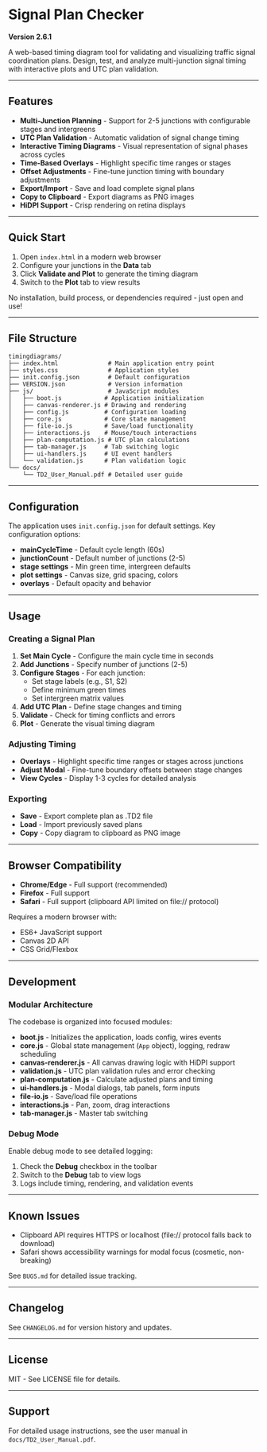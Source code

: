 # Signal Plan Checker

**Version 2.6.1**

A web-based timing diagram tool for validating and visualizing traffic signal coordination plans. Design, test, and analyze multi-junction signal timing with interactive plots and UTC plan validation.

---

## Features

- **Multi-Junction Planning** - Support for 2-5 junctions with configurable stages and intergreens
- **UTC Plan Validation** - Automatic validation of signal change timing
- **Interactive Timing Diagrams** - Visual representation of signal phases across cycles
- **Time-Based Overlays** - Highlight specific time ranges or stages
- **Offset Adjustments** - Fine-tune junction timing with boundary adjustments
- **Export/Import** - Save and load complete signal plans
- **Copy to Clipboard** - Export diagrams as PNG images
- **HiDPI Support** - Crisp rendering on retina displays

---

## Quick Start

1. Open `index.html` in a modern web browser
2. Configure your junctions in the **Data** tab
3. Click **Validate and Plot** to generate the timing diagram
4. Switch to the **Plot** tab to view results

No installation, build process, or dependencies required - just open and use!

---

## File Structure

```
timingdiagrams/
├── index.html              # Main application entry point
├── styles.css              # Application styles
├── init.config.json        # Default configuration
├── VERSION.json            # Version information
├── js/                     # JavaScript modules
│   ├── boot.js            # Application initialization
│   ├── canvas-renderer.js # Drawing and rendering
│   ├── config.js          # Configuration loading
│   ├── core.js            # Core state management
│   ├── file-io.js         # Save/load functionality
│   ├── interactions.js    # Mouse/touch interactions
│   ├── plan-computation.js # UTC plan calculations
│   ├── tab-manager.js     # Tab switching logic
│   ├── ui-handlers.js     # UI event handlers
│   └── validation.js      # Plan validation logic
└── docs/
    └── TD2_User_Manual.pdf # Detailed user guide
```

---

## Configuration

The application uses `init.config.json` for default settings. Key configuration options:

- **mainCycleTime** - Default cycle length (60s)
- **junctionCount** - Default number of junctions (2-5)
- **stage settings** - Min green time, intergreen defaults
- **plot settings** - Canvas size, grid spacing, colors
- **overlays** - Default opacity and behavior

---

## Usage

### Creating a Signal Plan

1. **Set Main Cycle** - Configure the main cycle time in seconds
2. **Add Junctions** - Specify number of junctions (2-5)
3. **Configure Stages** - For each junction:
   - Set stage labels (e.g., S1, S2)
   - Define minimum green times
   - Set intergreen matrix values
4. **Add UTC Plan** - Define stage changes and timing
5. **Validate** - Check for timing conflicts and errors
6. **Plot** - Generate the visual timing diagram

### Adjusting Timing

- **Overlays** - Highlight specific time ranges or stages across junctions
- **Adjust Modal** - Fine-tune boundary offsets between stage changes
- **View Cycles** - Display 1-3 cycles for detailed analysis

### Exporting

- **Save** - Export complete plan as .TD2 file
- **Load** - Import previously saved plans
- **Copy** - Copy diagram to clipboard as PNG image

---

## Browser Compatibility

- **Chrome/Edge** - Full support (recommended)
- **Firefox** - Full support
- **Safari** - Full support (clipboard API limited on file:// protocol)

Requires a modern browser with:
- ES6+ JavaScript support
- Canvas 2D API
- CSS Grid/Flexbox

---

## Development

### Modular Architecture

The codebase is organized into focused modules:

- **boot.js** - Initializes the application, loads config, wires events
- **core.js** - Global state management (`App` object), logging, redraw scheduling
- **canvas-renderer.js** - All canvas drawing logic with HiDPI support
- **validation.js** - UTC plan validation rules and error checking
- **plan-computation.js** - Calculate adjusted plans and timing
- **ui-handlers.js** - Modal dialogs, tab panels, form inputs
- **file-io.js** - Save/load file operations
- **interactions.js** - Pan, zoom, drag interactions
- **tab-manager.js** - Master tab switching

### Debug Mode

Enable debug mode to see detailed logging:

1. Check the **Debug** checkbox in the toolbar
2. Switch to the **Debug** tab to view logs
3. Logs include timing, rendering, and validation events

---

## Known Issues

- Clipboard API requires HTTPS or localhost (file:// protocol falls back to download)
- Safari shows accessibility warnings for modal focus (cosmetic, non-breaking)

See `BUGS.md` for detailed issue tracking.

---

## Changelog

See `CHANGELOG.md` for version history and updates.

---

## License

MIT - See LICENSE file for details.

---

## Support

For detailed usage instructions, see the user manual in `docs/TD2_User_Manual.pdf`.
